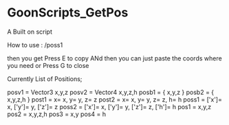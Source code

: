 # GoonScripts_GetPos

A Built on script

How to use : /poss1 

then you get Press E to copy ANd then you can just paste the coords where you need or Press G to close

Currently List of Positions;

posv1  = Vector3 x,y,z
posv2  = Vector4 x,y,z,h
posb1  = { x,y,z }
posb2  = { x,y,z,h }
post1  = x= x, y= y, z= z
post2  = x= x, y= y, z= z, h= h
poss1  = ['x']= x, ['y']= y, ['z']= z
poss2  = ['x']= x, ['y']= y, ['z']= z, ['h']= h
pos1   = x,y,z
pos2   = x,y,z,h
pos3   = x,y
pos4   = h
